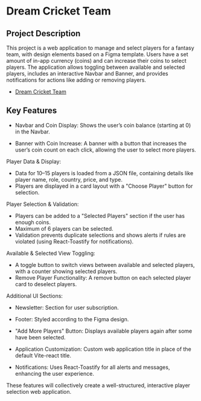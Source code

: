 # Dream Cricket Team

## Project Description

This project is a web application to manage and select players for a fantasy team, with design elements based on a Figma template. Users have a set amount of in-app currency (coins) and can increase their coins to select players. The application allows toggling between available and selected players, includes an interactive Navbar and Banner, and provides notifications for actions like adding or removing players.

- [Dream Cricket Team](https://github.com/vitejs/vite-plugin-react-swc)

## Key Features
- Navbar and Coin Display: Shows the user’s coin balance (starting at 0) in the Navbar.

- Banner with Coin Increase: A banner with a button that increases the user’s coin count on each click, allowing the user to select more players.

Player Data & Display:

- Data for 10–15 players is loaded from a JSON file, containing details like player name, role, country, price, and type.
- Players are displayed in a card layout with a "Choose Player" button for selection.

Player Selection & Validation:

- Players can be added to a "Selected Players" section if the user has enough coins.
- Maximum of 6 players can be selected.
- Validation prevents duplicate selections and shows alerts if rules are violated (using React-Toastify for notifications).

Available & Selected View Toggling:
- A toggle button to switch views between available and selected players, with a counter showing selected players.
- Remove Player Functionality: A remove button on each selected player card to deselect players.

Additional UI Sections:
- Newsletter: Section for user subscription.
- Footer: Styled according to the Figma design.
- "Add More Players" Button: Displays available players again after some have been selected.

- Application Customization: Custom web application title in place of the default Vite-react title.

- Notifications: Uses React-Toastify for all alerts and messages, enhancing the user experience.

These features will collectively create a well-structured, interactive player selection web application.
